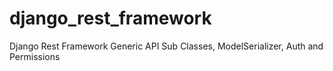 # django_rest_framework
Django Rest Framework Generic API Sub Classes, ModelSerializer, Auth and Permissions
